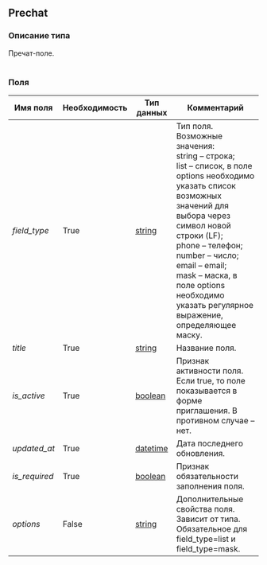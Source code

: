 
## Prechat

### Описание типа
Пречат-поле.<br/><br/>
### Поля

| Имя поля | Необходимость | Тип данных | Комментарий |
|---|---|---|---|
|*field_type*|True|[string](/types/string)|Тип поля.<br/>Возможные значения:<br/>string – строка;<br/>list – список, в поле options необходимо указать список возможных значений для выбора через символ новой строки (LF);<br/>phone – телефон;<br/>number – число;<br/>email – email;<br/>mask – маска, в поле options необходимо указать регулярное выражение, определяющее маску.<br/>|
|*title*|True|[string](/types/string)|Название поля.<br/>|
|*is_active*|True|[boolean](/types/boolean)|Признак активности поля.<br/>Если true, то поле показывается в форме приглашения. В противном случае – нет.<br/>|
|*updated_at*|True|[datetime](/types/datetime)|Дата последнего обновления.<br/>|
|*is_required*|True|[boolean](/types/boolean)|Признак обязательности заполнения поля.<br/>|
|*options*|False|[string](/types/string)|Дополнительные свойства поля. Зависит от типа.<br/>Обязательное для field_type=list и field_type=mask.<br/>|
